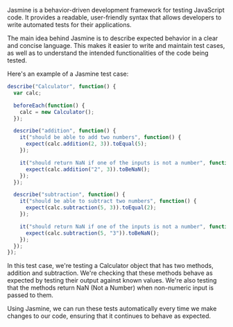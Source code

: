 

Jasmine is a behavior-driven development framework for testing JavaScript code. It provides a readable, user-friendly syntax that allows developers to write automated tests for their applications.

The main idea behind Jasmine is to describe expected behavior in a clear and concise language. This makes it easier to write and maintain test cases, as well as to understand the intended functionalities of the code being tested.

Here's an example of a Jasmine test case:

```javascript
describe("Calculator", function() {
  var calc;

  beforeEach(function() {
    calc = new Calculator();
  });

  describe("addition", function() {
    it("should be able to add two numbers", function() {
      expect(calc.addition(2, 3)).toEqual(5);
    });

    it("should return NaN if one of the inputs is not a number", function() {
      expect(calc.addition("2", 3)).toBeNaN();
    });
  });

  describe("subtraction", function() {
    it("should be able to subtract two numbers", function() {
      expect(calc.subtraction(5, 3)).toEqual(2);
    });

    it("should return NaN if one of the inputs is not a number", function() {
      expect(calc.subtraction(5, "3")).toBeNaN();
    });
  });
});
```

In this test case, we're testing a Calculator object that has two methods, addition and subtraction. We're checking that these methods behave as expected by testing their output against known values. We're also testing that the methods return NaN (Not a Number) when non-numeric input is passed to them. 

Using Jasmine, we can run these tests automatically every time we make changes to our code, ensuring that it continues to behave as expected.